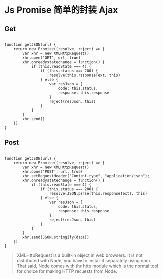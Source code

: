 # Js Promise 简单的封装 Ajax

## Get

```JS

function getJSON(url) {
    return new Promise((resolve, reject) => {
        var xhr = new XMLHttpRequest()
        xhr.open('GET', url, true)
        xhr.onreadystatechange = function() {
            if (this.readState === 4) {
                if (this.status === 200) {
                    resolve(this.responseText, this)
                } else {
                    var resJson = {
                        code: this.status,
                        response: this.response
                    }
                    reject(resJson, this)
                }
            }
        }
        xhr.send()
    })
}

```

## Post

```JS

function getJSON(url) {
    return new Promise((resolve, reject) => {
        var xhr = new XMLHttpRequest()
        xhr.opne('POST', url, true)
        xhr.setRequestHeader("Content-type", "application/json");
        xhr.onreadystatechange = function() {
            if (this.readState === 4) {
                if (this.status === 200) {
                    resolve(JSON.parse(this.responseText), this)
                } else {
                    var resJson = {
                        code: this.status,
                        response: this.response
                    }
                    reject(resJson, this)
                }
            }
        }
        xhr.send(JSON.stringify(data))
    })
}

```

>XMLHttpRequest is a built-in object in web browsers.
>It is not distributed with Node; you have to install it separately using npm.
>That said, Node comes with the http module which is the normal tool for choice for making HTTP requests from Node.

